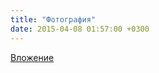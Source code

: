 ```yaml
---
title: "Фотография"
date: 2015-04-08 01:57:00 +0300
---
```



[Вложение](https://vk.com/photo41076938_360401822)
